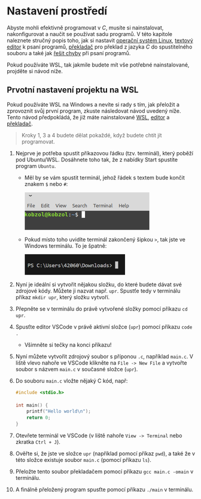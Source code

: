 # Nastavení prostředí
Abyste mohli efektivně programovat v *C*, musíte si nainstalovat, nakonfigurovat a naučit se používat
sadu programů. V této kapitole naleznete stručný popis toho, jak si nastavit
[operační systém Linux](linux/linux.md), [textový editor](editor.md)
k psaní programů, [překladač](preklad_programu.md) pro překlad z jazyka *C* do spustitelného souboru
a také jak [řešit chyby](ladeni.md) při psaní programů.

Pokud používáte WSL, tak jakmile budete mít vše potřebné nainstalované, projděte si návod níže.

## Prvotní nastavení projektu na WSL
Pokud používáte WSL na Windows a nevíte si rady s tím,
jak přeložit a zprovoznit svůj první program, zkuste následovat návod uvedený níže. Tento návod předpokládá, že již máte
nainstalované [WSL](./linux/instalace.md#windows-subsystem-for-linux-doporučeno), [editor](./editor.md) a [překladač](./preklad_programu.md).

> Kroky 1, 3 a 4 budete dělat pokaždé, když budete chtít jít programovat.

1) Nejprve je potřeba spustit příkazovou řádku (tzv. terminál), který poběží pod Ubuntu/WSL. Dosáhnete toho tak, že z
   nabídky Start spustíte program `Ubuntu`.
    - Měl by se vám spustit terminál, jehož řádek s textem bude končit znakem `$` nebo `#`:

        ![](../static/img/terminal1.png)
    - Pokud místo toho uvidíte terminál zakončený šipkou `>`, tak jste ve Windows terminálu. To je špatně:

        ![](../static/img/terminal-windows.png)

2) Nyní je ideální si vytvořit nějakou složku, do které budete dávat své zdrojové kódy. Můžete ji nazvat např. `upr`.
   Spustťe tedy v terminálu příkaz `mkdir upr`, který složku vytvoří.
3) Přepněte se v terminálu do právě vytvořené složky pomocí příkazu `cd upr`.
4) Spusťte editor VSCode v právě aktivní složce (`upr`) pomocí příkazu `code .`
   - Všimněte si tečky na konci příkazu!
5) Nyní můžete vytvořit zdrojový soubor s příponou `.c`, například `main.c`. V liště vlevo nahoře ve VSCode klikněte na
`File -> New File` a vytvořte soubor s názvem `main.c` v současné složce (`upr`).
6) Do souboru `main.c` vložte nějaký C kód, např:
    ```c
    #include <stdio.h>

    int main() {
        printf("Hello world\n");
        return 0;
    }
    ```
7) Otevřete terminál ve VSCode (v liště nahoře `View -> Terminal` nebo zkratka `Ctrl + J`).
8) Ověřte si, že jste ve složce `upr` (například pomocí příkaz `pwd`), a také že v této složce existuje soubor `main.c` (pomocí příkazu `ls`).
9) Přeložte tento soubor překladačem pomocí příkazu `gcc main.c -omain` v terminálu.
10) A finálně přeložený program spusťte pomocí příkazu `./main` v terminálu.
